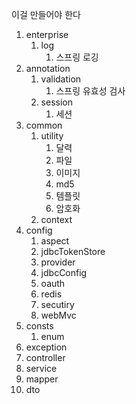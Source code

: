 이걸 만들어야 한다

1. enterprise
   1. log
      1. 스프링 로깅
2. annotation
   1. validation
      1. 스프링 유효성 검사
   2. session
      1. 세션
3. common
   1. utility
      1. 달력
      2. 파일
      3. 이미지
      4. md5
      5. 템플릿
      6. 암호화
   2. context
4. config
   1. aspect
   2. jdbcTokenStore
   3. provider
   4. jdbcConfig
   5. oauth
   6. redis
   7. secutiry
   8. webMvc
5. consts
   1. enum
6. exception
7. controller
8. service
9. mapper
10. dto